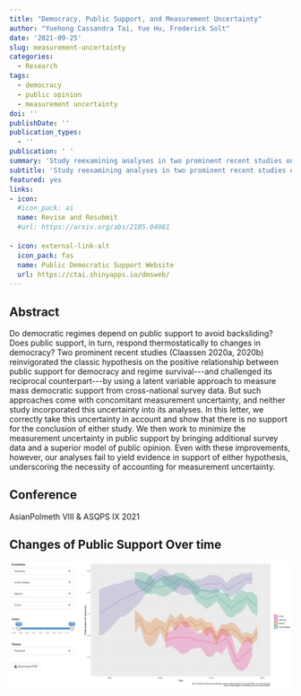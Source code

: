 ```yaml
---
title: "Democracy, Public Support, and Measurement Uncertainty"
author: "Yuehong Cassandra Tai, Yue Hu, Frederick Solt"
date: '2021-09-25'
slug: measurement-uncertainty
categories:
  - Research
tags:
  - democracy
  - public opinion
  - measurement uncertainty
doi: ''
publishDate: ''
publication_types:
  - ''
publication: ' '
summary: 'Study reexamining analyses in two prominent recent studies on classic hypotheses on democracy and public support and underscoring the necessity of accounting for measurement uncertainty. (Revised and Resubmitted) '
subtitle: 'Study reexamining analyses in two prominent recent studies on classic hypotheses on democracy and public support and underscoring the necessity of accounting for measurement uncertainty.'
featured: yes
links:
- icon: 
  #icon_pack: ai
  name: Revise and Resubmit
  #url: https://arxiv.org/abs/2105.04981
  
- icon: external-link-alt
  icon_pack: fas
  name: Public Democratic Support Website
  url: https://ctai.shinyapps.io/dmsweb/
---
```


## Abstract 

Do democratic regimes depend on public support to avoid backsliding? Does public support, in turn, respond thermostatically to changes in democracy? Two prominent recent studies (Claassen 2020a, 2020b) reinvigorated the classic hypothesis on the positive relationship between public support for democracy and regime survival---and challenged its reciprocal counterpart---by using a latent variable approach to measure mass democratic support from cross-national survey data. But such approaches come with concomitant measurement uncertainty, and neither study incorporated this uncertainty into its analyses. In this letter, we correctly take this uncertainty in account and show that there is no support for the conclusion of either study. We then work to minimize the measurement uncertainty in public support by bringing additional survey data and a superior model of public opinion. Even with these improvements, however, our analyses fail to yield evidence in support of either hypothesis, underscoring the necessity of accounting for measurement uncertainty.

## Conference

AsianPolmeth VIII & ASQPS IX 2021

## Changes of Public Support Over time


[![public_support](public_support.PNG)](https://ctai.shinyapps.io/dmsweb/)
